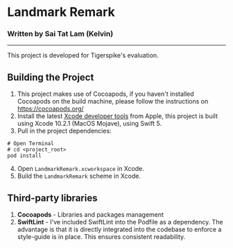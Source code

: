 # Landmark Remark
### Written by Sai Tat Lam (Kelvin)
---
This project is developed for Tigerspike's evaluation.

## Building the Project
1. This project makes use of Cocoapods, if you haven't installed Cocoapods on the build machine, please follow the instructions on https://cocoapods.org/
2. Install the latest [Xcode developer tools](https://developer.apple.com/xcode/downloads/) from Apple, this project is built using Xcode 10.2.1 (MacOS Mojave), using Swift 5.
3. Pull in the project dependencies:
```
# Open Terminal
# cd <project_root>
pod install
```
4. Open `LandmarkRemark.xcworkspace` in Xcode.
5. Build the `LandmarkRemark` scheme in Xcode.


## Third-party libraries
1. **Cocoapods** - Libraries and packages management
1. **SwiftLint** - I've included SwiftLint into the Podfile as a dependency.  The advantage is that it is directly integrated into the codebase to enforce a style-guide is in place.  This ensures consistent readability.
